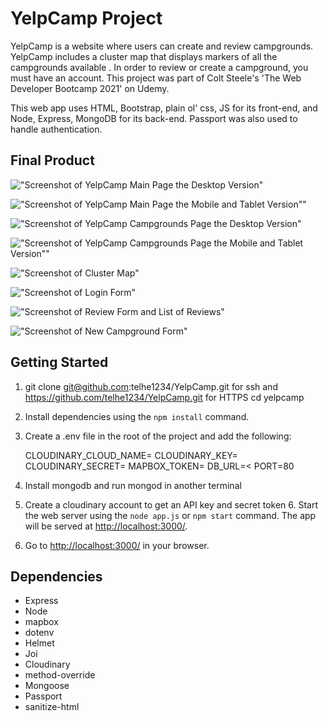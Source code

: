 # YelpCamp Project

YelpCamp is a website where users can create and review campgrounds. YelpCamp includes a cluster map that displays markers of all the campgrounds available . In order to review or create a campground, you must have an account. This project was part of Colt Steele's 'The Web Developer Bootcamp 2021' on Udemy.

This web app uses HTML, Bootstrap, plain ol' css, JS for its front-end, and Node, Express, MongoDB for its back-end. Passport was also used to handle authentication.

## Final Product

!["Screenshot of YelpCamp Main Page the Desktop Version"](https://github.com/telhe1234/YelpCamp/blob/main/docs/YelpCamp_IMain_Page.png)

!["Screenshot of YelpCamp Main Page the Mobile and Tablet Version""](https://github.com/telhe1234/YelpCamp/blob/main/docs/main_page_phone_version.jpg)

!["Screenshot of YelpCamp Campgrounds Page the Desktop Version"](https://github.com/telhe1234/YelpCamp/blob/main/docs/campgrounds_index_Page.png)

!["Screenshot of YelpCamp Campgrounds Page the Mobile and Tablet Version""](https://github.com/telhe1234/YelpCamp/blob/main/docs/campgrounds_samples.jpg)

!["Screenshot of Cluster Map"](https://github.com/telhe1234/YelpCamp/blob/main/docs/cluster_Map.png)

!["Screenshot of Login Form"](https://github.com/telhe1234/YelpCamp/blob/main/docs/login_page.png)

!["Screenshot of Review Form and List of Reviews"](https://github.com/telhe1234/YelpCamp/blob/main/docs/leave_a_review_and_reviews_list.png)

!["Screenshot of New Campground Form"](https://github.com/telhe1234/YelpCamp/blob/main/docs/create_new_campground_page.png)

## Getting Started

1. git clone git@github.com:telhe1234/YelpCamp.git for ssh and https://github.com/telhe1234/YelpCamp.git for HTTPS
   cd yelpcamp
2. Install dependencies using the `npm install` command.
3. Create a .env file in the root of the project and add the following:

   CLOUDINARY_CLOUD_NAME=<name>
   CLOUDINARY_KEY=<key>
   CLOUDINARY_SECRET=<secret>
   MAPBOX_TOKEN=<token>
   DB_URL=<<url>
   PORT=80

4. Install mongodb and run mongod in another terminal
5. Create a cloudinary account to get an API key and secret token 6. Start the web server using the `node app.js` or `npm start` command. The app will be served at <http://localhost:3000/>.
6. Go to <http://localhost:3000/> in your browser.

## Dependencies

- Express
- Node
- mapbox
- dotenv
- Helmet
- Joi
- Cloudinary
- method-override
- Mongoose
- Passport
- sanitize-html
